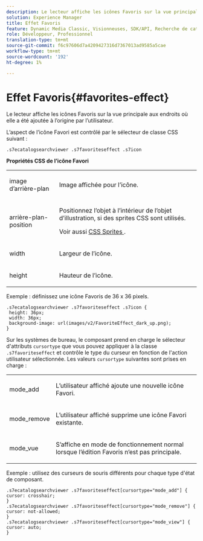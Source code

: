 ```yaml
---
description: Le lecteur affiche les icônes Favoris sur la vue principale aux endroits où elle a été ajoutée à l’origine par l’utilisateur.
solution: Experience Manager
title: Effet Favoris
feature: Dynamic Media Classic, Visionneuses, SDK/API, Recherche de catalogue électronique
role: Développeur, Professionnel
translation-type: tm+mt
source-git-commit: f6c97606d7a4209427316d7367013ad9585a5cae
workflow-type: tm+mt
source-wordcount: '192'
ht-degree: 1%

---
```



# Effet Favoris{#favorites-effect}

Le lecteur affiche les icônes Favoris sur la vue principale aux endroits où elle a été ajoutée à l’origine par l’utilisateur.

<!--<a id="section_061E550C1C1D4DB2BD663A898895B38C"></a>-->

L’aspect de l’icône Favori est contrôlé par le sélecteur de classe CSS suivant :

```
.s7ecatalogsearchviewer .s7favoriteseffect .s7icon
```

**Propriétés CSS de l’icône Favori**

<table id="table_C48C56E696304C9BAFEE71BA9EA9A174"> 
 <tbody> 
  <tr> 
   <td colname="col1"> <p> <span class="codeph"> image d’arrière-plan  </span> </p> </td> 
   <td colname="col2"> <p> Image affichée pour l’icône. </p> </td> 
  </tr> 
  <tr> 
   <td colname="col1"> <p> <span class="codeph"> arrière-plan-position  </span> </p> </td> 
   <td colname="col2"> <p> Positionnez l’objet à l’intérieur de l’objet d’illustration, si des sprites CSS sont utilisés. </p> <p>Voir aussi <a href="../../../c-html5-s7-aem-asset-viewers/c-html5-ecatsearch-viewer-about/c-html5-ecatsearch-viewer-customizingviewer/c-html5-ecatsearch-viewer-customizingviewer.md#section-9d570f95eb2443aca74c1b02f6e89aff" format="dita" scope="local"> CSS Sprites </a>. </p> </td> 
  </tr> 
  <tr> 
   <td colname="col1"> <p> <span class="codeph"> width </span> </p> </td> 
   <td colname="col2"> <p>Largeur de l’icône. </p> </td> 
  </tr> 
  <tr> 
   <td colname="col1"> <p> <span class="codeph"> height </span> </p> </td> 
   <td colname="col2"> <p>Hauteur de l’icône. </p> </td> 
  </tr> 
 </tbody> 
</table>

Exemple : définissez une icône Favoris de 36 x 36 pixels.

```
.s7ecatalogsearchviewer .s7favoriteseffect .s7icon { 
 height: 36px; 
 width: 36px;  
 background-image: url(images/v2/FavoriteEffect_dark_up.png); 
}
```

Sur les systèmes de bureau, le composant prend en charge le sélecteur d&#39;attributs `cursortype` que vous pouvez appliquer à la classe `.s7favoriteseffect` et contrôle le type du curseur en fonction de l&#39;action utilisateur sélectionnée. Les valeurs `cursortype` suivantes sont prises en charge :

<table id="table_71F8F333909247E4ACFEBDE3A1370EAB"> 
 <tbody> 
  <tr> 
   <td colname="col1"> <p> <span class="codeph"> mode_add  </span> </p> </td> 
   <td colname="col2"> <p>L’utilisateur affiché ajoute une nouvelle icône Favori. </p> </td> 
  </tr> 
  <tr> 
   <td colname="col1"> <p> <span class="codeph"> mode_remove  </span> </p> </td> 
   <td colname="col2"> <p>L’utilisateur affiché supprime une icône Favori existante. </p> </td> 
  </tr> 
  <tr> 
   <td colname="col1"> <p> <span class="codeph"> mode_vue  </span> </p> </td> 
   <td colname="col2"> <p>S’affiche en mode de fonctionnement normal lorsque l’édition Favoris n’est pas principale. </p> </td> 
  </tr> 
 </tbody> 
</table>

Exemple : utilisez des curseurs de souris différents pour chaque type d&#39;état de composant.

```
.s7ecatalogsearchviewer .s7favoriteseffect[cursortype="mode_add"] { 
cursor: crosshair; 
} 
.s7ecatalogsearchviewer .s7favoriteseffect[cursortype="mode_remove"] { 
cursor: not-allowed; 
} 
.s7ecatalogsearchviewer .s7favoriteseffect[cursortype="mode_view"] { 
cursor: auto; 
}
```

